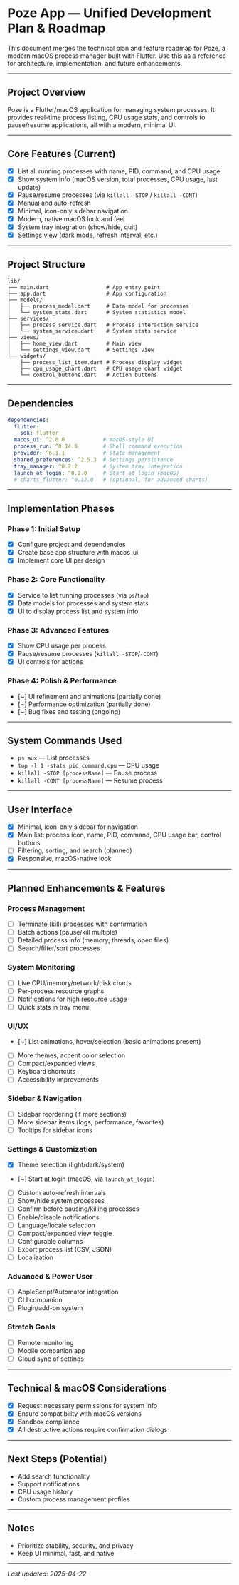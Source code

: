 <!-- filepath: /Users/universinformatique/CascadeProjects/poze/plan.md -->
# Poze App — Unified Development Plan & Roadmap

This document merges the technical plan and feature roadmap for Poze, a modern macOS process manager built with Flutter. Use this as a reference for architecture, implementation, and future enhancements.

---

## Project Overview
Poze is a Flutter/macOS application for managing system processes. It provides real-time process listing, CPU usage stats, and controls to pause/resume applications, all with a modern, minimal UI.

---

## Core Features (Current)
- [x] List all running processes with name, PID, command, and CPU usage
- [x] Show system info (macOS version, total processes, CPU usage, last update)
- [x] Pause/resume processes (via `killall -STOP` / `killall -CONT`)
- [x] Manual and auto-refresh
- [x] Minimal, icon-only sidebar navigation
- [x] Modern, native macOS look and feel
- [x] System tray integration (show/hide, quit)
- [x] Settings view (dark mode, refresh interval, etc.)

---

## Project Structure
```
lib/
├── main.dart                  # App entry point
├── app.dart                   # App configuration
├── models/
│   ├── process_model.dart     # Data model for processes
│   └── system_stats.dart      # System statistics model
├── services/
│   ├── process_service.dart   # Process interaction service
│   └── system_service.dart    # System stats service
├── views/
│   ├── home_view.dart         # Main view
│   └── settings_view.dart     # Settings view
└── widgets/
    ├── process_list_item.dart # Process display widget
    ├── cpu_usage_chart.dart   # CPU usage chart widget
    └── control_buttons.dart   # Action buttons
```

---

## Dependencies
```yaml
dependencies:
  flutter:
    sdk: flutter
  macos_ui: ^2.0.0            # macOS-style UI
  process_run: ^0.14.0        # Shell command execution
  provider: ^6.1.1            # State management
  shared_preferences: ^2.5.3  # Settings persistence
  tray_manager: ^0.2.2        # System tray integration
  launch_at_login: ^0.2.0     # Start at login (macOS)
  # charts_flutter: ^0.12.0   # (optional, for advanced charts)
```

---

## Implementation Phases

### Phase 1: Initial Setup
- [x] Configure project and dependencies
- [x] Create base app structure with macos_ui
- [x] Implement core UI per design

### Phase 2: Core Functionality
- [x] Service to list running processes (via `ps`/`top`)
- [x] Data models for processes and system stats
- [x] UI to display process list and system info

### Phase 3: Advanced Features
- [x] Show CPU usage per process
- [x] Pause/resume processes (`killall -STOP`/`-CONT`)
- [x] UI controls for actions

### Phase 4: Polish & Performance
- [~] UI refinement and animations (partially done)
- [~] Performance optimization (partially done)
- [~] Bug fixes and testing (ongoing)

---

## System Commands Used
- `ps aux` — List processes
- `top -l 1 -stats pid,command,cpu` — CPU usage
- `killall -STOP [processName]` — Pause process
- `killall -CONT [processName]` — Resume process

---

## User Interface
- [x] Minimal, icon-only sidebar for navigation
- [x] Main list: process icon, name, PID, command, CPU usage bar, control buttons
- [ ] Filtering, sorting, and search (planned)
- [x] Responsive, macOS-native look

---

## Planned Enhancements & Features
### Process Management
- [ ] Terminate (kill) processes with confirmation
- [ ] Batch actions (pause/kill multiple)
- [ ] Detailed process info (memory, threads, open files)
- [ ] Search/filter/sort processes

### System Monitoring
- [ ] Live CPU/memory/network/disk charts
- [ ] Per-process resource graphs
- [ ] Notifications for high resource usage
- [ ] Quick stats in tray menu

### UI/UX
- [~] List animations, hover/selection (basic animations present)
- [ ] More themes, accent color selection
- [ ] Compact/expanded views
- [ ] Keyboard shortcuts
- [ ] Accessibility improvements

### Sidebar & Navigation
- [ ] Sidebar reordering (if more sections)
- [ ] More sidebar items (logs, performance, favorites)
- [ ] Tooltips for sidebar icons

### Settings & Customization
- [x] Theme selection (light/dark/system)
- [~] Start at login (macOS, via `launch_at_login`)
- [ ] Custom auto-refresh intervals
- [ ] Show/hide system processes
- [ ] Confirm before pausing/killing processes
- [ ] Enable/disable notifications
- [ ] Language/locale selection
- [ ] Compact/expanded view toggle
- [ ] Configurable columns
- [ ] Export process list (CSV, JSON)
- [ ] Localization

### Advanced & Power User
- [ ] AppleScript/Automator integration
- [ ] CLI companion
- [ ] Plugin/add-on system

### Stretch Goals
- [ ] Remote monitoring
- [ ] Mobile companion app
- [ ] Cloud sync of settings

---

## Technical & macOS Considerations
- [x] Request necessary permissions for system info
- [x] Ensure compatibility with macOS versions
- [x] Sandbox compliance
- [x] All destructive actions require confirmation dialogs

---

## Next Steps (Potential)
- Add search functionality
- Support notifications
- CPU usage history
- Custom process management profiles

---

## Notes
- Prioritize stability, security, and privacy
- Keep UI minimal, fast, and native

---

_Last updated: 2025-04-22_
